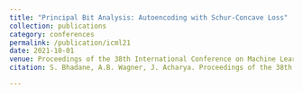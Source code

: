```yaml
---
title: "Principal Bit Analysis: Autoencoding with Schur-Concave Loss"
collection: publications
category: conferences
permalink: /publication/icml21
date: 2021-10-01
venue: Proceedings of the 38th International Conference on Machine Learning
citation: S. Bhadane, A.B. Wagner, J. Acharya. Proceedings of the 38th International Conference on Machine Learning PMLR 139:852-862, 2021.

---
```


